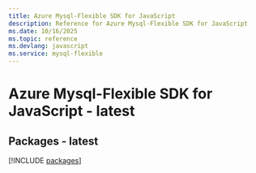 ```yaml
---
title: Azure Mysql-Flexible SDK for JavaScript
description: Reference for Azure Mysql-Flexible SDK for JavaScript
ms.date: 10/16/2025
ms.topic: reference
ms.devlang: javascript
ms.service: mysql-flexible
---
```

# Azure Mysql-Flexible SDK for JavaScript - latest
## Packages - latest
[!INCLUDE [packages](mysql-flexible-index.md)]